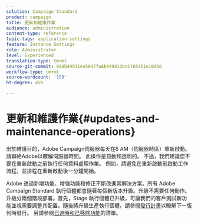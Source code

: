```yaml
---
solution: Campaign Standard
product: campaign
title: 更新和維護作業
audience: administration
content-type: reference
topic-tags: application-settings
feature: Instance Settings
role: Administrator
level: Experienced
translation-type: tm+mt
source-git-commit: 088b49931ee5047fa6b949813ba17654b1e10d60
workflow-type: tm+mt
source-wordcount: '159'
ht-degree: 45%

---
```



# 更新和維護作業{#updates-and-maintenance-operations}

出於維護目的，Adobe Campaign伺服器每天在6 AM（伺服器時區）重新啟動。 請聯絡Adobe以瞭解伺服器時間。 此操作是自動和透明的。 不過，我們建議您不要在重新啟動之前執行任何資料處理作業。 例如，請避免在重新啟動前啟動工作流程，並排程在重新啟動後一分鐘開始。

Adobe 透過新增功能、增強功能和修正不斷改進其解決方案。所有 Adobe Campaign Standard 執行個體都會隨著每個新版本升級。升級不需要任何動作。升級分兩個階段部署。首先，Stage 執行個體已升級，可讓我們的客戶測試新功能並視需要調整其配置。隨後將升級生產執行個體。請參閱[發行計畫](https://helpx.adobe.com/tw/campaign/kb/acs-release-planning.html)以瞭解下一版何時發行。 另請參閱[已過時和已移除功能](../../rn/using/deprecated-features.md)的清單。

